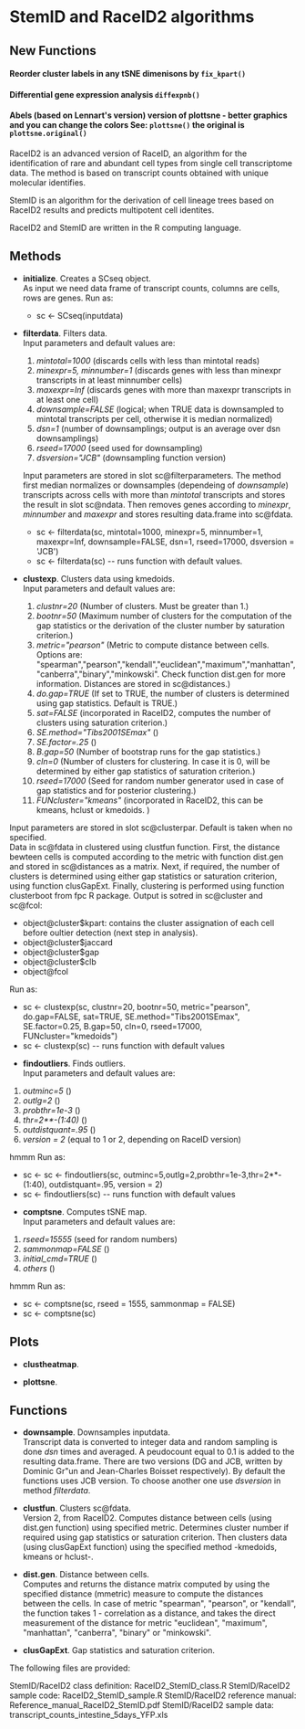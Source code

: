 # StemID and RaceID2 algorithms

## New Functions

#### Reorder cluster labels in any tSNE dimenisons by  `fix_kpart() `

#### Differential gene expression analysis	`diffexpnb()`

#### Abels (based on Lennart's version) version of plottsne - better graphics and you can change the colors See: `plottsne()` the original is `plottsne.original()`

RaceID2 is an advanced version of RaceID, an algorithm for the identification of rare and abundant cell types from single cell transcriptome data. The method is based on transcript counts obtained with unique molecular identifies.

StemID is an algorithm for the derivation of cell lineage trees based on RaceID2 results and predicts multipotent cell identites.

RaceID2 and StemID are written in the R computing language.

## Methods
* **initialize**. Creates a SCseq object. <br />
 As input we need data frame of transcript counts, columns are cells, rows are genes. Run as:
  + sc <- SCseq(inputdata)

* **filterdata**.
Filters data. <br /> 
Input parameters and default values are: 
  1. _mintotal=1000_ (discards cells with less than mintotal reads)
  2. _minexpr=5, minnumber=1_ (discards genes with less than minexpr transcripts in at least minnumber cells)
  3. _maxexpr=Inf_ (discards genes with more than maxexpr transcripts in at least one cell)
  4. _downsample=FALSE_ (logical; when TRUE data is downsampled to mintotal transcripts per cell, otherwise it is median normalized)
  5. _dsn=1_ (number of downsamplings; output is an average over dsn downsamplings)
  6. _rseed=17000_ (seed used for downsampling)
  7. _dsversion="JCB"_ (downsampling function version) <br />
  
  Input parameters are stored in slot sc@filterparameters. 
  The method first median normalizes or downsamples (dependeing of _downsample_) transcripts across cells with more than _mintotal_ transcripts and stores the result in slot sc@ndata.
  Then removes genes according to _minexpr_, _minnumber_ and _maxexpr_ and stores resulting data.frame into sc@fdata. 

  + sc <- filterdata(sc, mintotal=1000, minexpr=5, minnumber=1, maxexpr=Inf, downsample=FALSE, dsn=1, rseed=17000, dsversion = 'JCB')
  + sc <- filterdata(sc) -- runs function with default values.

* **clustexp**. Clusters data using kmedoids. <br/>
  Input parameters and default values are: 
  1. _clustnr=20_ (Number of clusters. Must be greater than 1.)
  2. _bootnr=50_ (Maximum number of clusters for the computation of the gap statistics or the derivation of the cluster number by saturation criterion.)
  3. _metric="pearson"_ (Metric to compute distance between cells. Options are:  "spearman","pearson","kendall","euclidean","maximum","manhattan","canberra","binary","minkowski". Check function dist.gen for more information. Distances are stored in sc@distances.)
  4. _do.gap=TRUE_ (If set to TRUE, the number of clusters is determined using gap statistics. Default is TRUE.)
  5. _sat=FALSE_ (incorporated in RaceID2, computes the number of clusters using saturation criterion.)
  6. _SE.method="Tibs2001SEmax"_ ()
  7. _SE.factor=.25_ ()
  8. _B.gap=50_ (Number of bootstrap runs for the gap statistics.)
  9. _cln=0_ (Number of clusters for clustering. In case it is 0, will be determined by either gap statistics of saturation criterion.)
  10. _rseed=17000_ (Seed for random number generator used in case of gap statistics and for posterior clustering.)
  11. _FUNcluster="kmeans"_ (incorporated in RaceID2, this can be kmeans, hclust or kmedoids. ) <br />
  
 Input parameters are stored in slot sc@clusterpar. Default is taken when no specified. <br/>
 Data in sc@fdata in clustered using clustfun function. 
 First, the distance bewteen cells is computed according to the metric with function dist.gen and stored in sc@distances as a matrix. 
 Next, if required, the number of clusters is determined using either gap statistics or saturation criterion, using function clusGapExt.
 Finally, clustering is performed using function clusterboot from fpc R package. 
 Output is sotred in sc@cluster and sc@fcol:
  + object@cluster$kpart: contains the cluster assignation of each cell before oultier detection (next step in analysis).
  + object@cluster$jaccard
  + object@cluster$gap
  + object@cluster$clb
  + object@fcol <br/>
 
 Run as:
  + sc <- clustexp(sc, clustnr=20, bootnr=50, metric="pearson", do.gap=FALSE, sat=TRUE, SE.method="Tibs2001SEmax", SE.factor=0.25, B.gap=50, cln=0, rseed=17000, FUNcluster="kmedoids")
  + sc <- clustexp(sc) -- runs function with default values

* **findoutliers**. Finds outliers. <br/>
Input parameters and default values are: 
1. _outminc=5_ ()
2. _outlg=2_ ()
3. _probthr=1e-3_ ()
4. _thr=2**-(1:40)_ ()
5. _outdistquant=.95_ ()
6. _version = 2_ (equal to 1 or 2, depending on RaceID version) <br />

hmmm
Run as:

  + sc <- sc <- findoutliers(sc, outminc=5,outlg=2,probthr=1e-3,thr=2**-(1:40), outdistquant=.95, version = 2)
  + sc <- findoutliers(sc) -- runs function with default values
  
* **comptsne**. Computes tSNE map. <br/>
Input parameters and default values are: 
1. _rseed=15555_ (seed for random numbers)
2. _sammonmap=FALSE_ ()
3. _initial_cmd=TRUE_ ()
4. _others_ () <br/>

hmmm
Run as:

  + sc <- comptsne(sc, rseed = 1555, sammonmap = FALSE)
  + sc <- comptsne(sc)
  

## Plots
* **clustheatmap**.

* **plottsne**. 

## Functions
* **downsample**. Downsamples inputdata. <br />
Transcript data is converted to integer data and random sampling is done _dsn_ times and averaged. A peudocount equal to 0.1 is added to the resulting data.frame. 
There are two versions (DG and JCB, written by Dominic Gr"un and Jean-Charles Boisset respectively). By default the functions uses JCB version. To choose another one use _dsversion_ in method _filterdata_.

* **clustfun**. Clusters sc@fdata. <br/>
Version 2, from RaceID2. Computes distance between cells (using dist.gen function) using specified metric. Determines cluster number if required using gap statistics or saturation criterion. Then clusters data (using clusGapExt function) using the specified method -kmedoids, kmeans or hclust-. <br />

* **dist.gen**. Distance between cells. <br/>
Computes and returns the distance matrix computed by using the specified distance (mmetric) measure to compute the distances between the cells. In case of metric "spearman", "pearson", or "kendall", the function takes 1 - correlation as a distance, and takes the direct measurement of the distance for metric "euclidean", "maximum", "manhattan", "canberra", "binary" or "minkowski".

* **clusGapExt**. Gap statistics and saturation criterion. <br/>




The following files are provided:

StemID/RaceID2 class definition: RaceID2_StemID_class.R 
StemID/RaceID2 sample code: RaceID2_StemID_sample.R
StemID/RaceID2 reference manual: Reference_manual_RaceID2_StemID.pdf
StemID/RaceID2 sample data: transcript_counts_intestine_5days_YFP.xls




